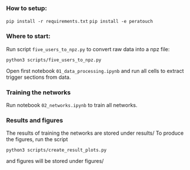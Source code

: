 ### How to setup:

`pip install -r requirements.txt`
`pip install -e peratouch`

### Where to start:

Run script `five_users_to_npz.py` to convert raw data into a npz file:

`python3 scripts/five_users_to_npz.py`

Open first notebook `01_data_processing.ipynb` and run all cells to extract trigger sections from data.

### Training the networks 

Run notebook `02_networks.ipynb` to train all networks.

### Results and figures
The results of training the networks are stored under results/
To produce the figures, run the script

`python3 scripts/create_result_plots.py`

and figures will be stored under figures/


